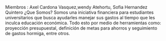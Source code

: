 Miembros : Axel Cardona Vasquez,wendy Atehortu, Sofia Hernandez Quintero
¿Que Somos?
Somos una iniciativa financiera para estudiantes universitarios que busca ayudarles manejar sus gastos al tiempo que les inculca educación económica. Todo esto por medio de herramientas como: proyección presupuestal, definición de metas para ahorros y seguimiento de gastos hormiga, entre otros.
